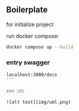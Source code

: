 ## Boilerplate

for initialize project

run docker compose:

```bash
docker compose up --build
```

### entry swagger

````bash
localhost:3000/docs
```

### UML

![alt text](img/uml.png)
````
